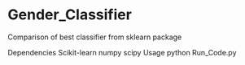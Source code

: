 # Gender_Classifier
Comparison of best classifier from sklearn package


Dependencies
Scikit-learn
numpy
scipy
Usage
python Run_Code.py
